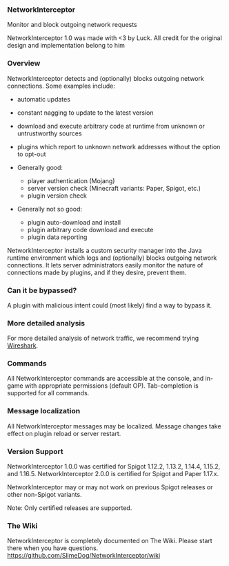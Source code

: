 ### NetworkInterceptor
Monitor and block outgoing network requests

NetworkInterceptor 1.0 was made with <3 by Luck. All credit for the original design and implementation belong to him

### Overview
NetworkInterceptor detects and (optionally) blocks outgoing network connections. Some examples include:
* automatic updates
* constant nagging to update to the latest version
* download and execute arbitrary code at runtime from unknown or untrustworthy sources
* plugins which report to unknown network addresses without the option to opt-out

* Generally good:
  * player authentication (Mojang)
  * server version check (Minecraft variants: Paper, Spigot, etc.)
  * plugin version check
* Generally not so good:
  * plugin auto-download and install
  * plugin arbitrary code download and execute
  * plugin data reporting

NetworkInterceptor installs a custom security manager into the Java runtime environment which logs and (optionally) blocks outgoing network connections.
It lets server administrators easily monitor the nature of connections made by plugins, and if they desire, prevent them.

### Can it be bypassed?
A plugin with malicious intent could (most likely) find a way to bypass it.

### More detailed analysis
For more detailed analysis of network traffic, we recommend trying [Wireshark](https://www.wireshark.org/).

### Commands
All NetworkInterceptor commands are accessible at the console, and in-game with appropriate permissions (default OP). Tab-completion is supported for all commands.

### Message localization
All NetworkInterceptor messages may be localized. Message changes take effect on plugin reload or server restart.

### Version Support
NetworkInterceptor 1.0.0 was certified for Spigot 1.12.2, 1.13.2, 1.14.4, 1.15.2, and 1.16.5.
NetworkInterceptor 2.0.0 is certified for Spigot and Paper 1.17.x.

NetworkInterceptor may or may not work on previous Spigot releases or other non-Spigot variants.

Note: Only certified releases are supported.

### The Wiki
NetworkInterceptor is completely documented on The Wiki. Please start there when you have questions.
https://github.com/SlimeDog/NetworkInterceptor/wiki
